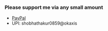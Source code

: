 <h3>Please support me via any small amount</h3>
<ul>
      <li><a href="https://www.paypal.me/codeartisanlab/">PayPal</a></li>
      <li>UPI: shobhathakur0859@okaxis</li>
</ul>
